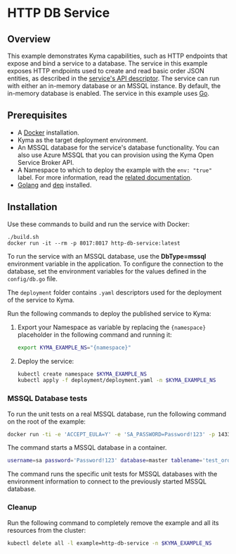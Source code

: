 # HTTP DB Service

## Overview

This example demonstrates Kyma capabilities, such as HTTP endpoints that expose and bind a service to a database. The service in this example exposes HTTP endpoints used to create and read basic order JSON entities, as described in the [service's API descriptor](docs/api/api.yaml). The service can run with either an in-memory database or an MSSQL instance. By default, the in-memory database is enabled. The service in this example uses [Go](http://golang.org).

## Prerequisites

- A [Docker](https://docs.docker.com/install) installation.
- Kyma as the target deployment environment.
- An MSSQL database for the service's database functionality. You can also use Azure MSSQL that you can provision using the Kyma Open Service Broker API.
- A Namespace to which to deploy the example with the `env: "true"` label. For more information, read the [related documentation](https://kyma-project.io/docs/root/kyma/#details-namespaces).
- [Golang](https://golang.org/dl/) and [dep](https://github.com/golang/dep) installed.

## Installation

Use these commands to build and run the service with Docker:

```
./build.sh
docker run -it --rm -p 8017:8017 http-db-service:latest
```

To run the service with an MSSQL database, use the **DbType=mssql** environment variable in the application. To configure the connection to the database, set the environment variables for the values defined in the `config/db.go` file.

The `deployment` folder contains `.yaml` descriptors used for the deployment of the service to Kyma.

Run the following commands to deploy the published service to Kyma:

1. Export your Namespace as variable by replacing the `{namespace}` placeholder in the following command and running it:

    ```bash
    export KYMA_EXAMPLE_NS="{namespace}"
    ```
2. Deploy the service:
    ```bash
    kubectl create namespace $KYMA_EXAMPLE_NS
    kubectl apply -f deployment/deployment.yaml -n $KYMA_EXAMPLE_NS
    ```

### MSSQL Database tests

To run the unit tests on a real MSSQL database, run the following command on the root of the example:

```bash
docker run -ti -e 'ACCEPT_EULA=Y' -e 'SA_PASSWORD=Password!123' -p 1433:1433 -d microsoft/mssql-server-linux:2017-latest
```

The command starts a MSSQL database in a container.

```bash
username=sa password='Password!123' database=master tablename='test_orders' host=localhost port=1433 dbtype=mssql go test ./... -v
```

The command runs the specific unit tests for MSSQL databases with the environment information to connect to the previously started MSSQL database.

### Cleanup

Run the following command to completely remove the example and all its resources from the cluster:

```bash
kubectl delete all -l example=http-db-service -n $KYMA_EXAMPLE_NS
```
